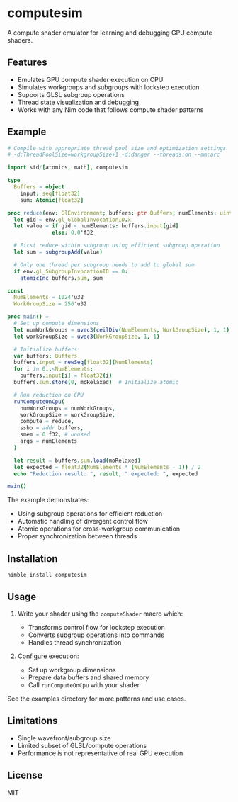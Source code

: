 # computesim

A compute shader emulator for learning and debugging GPU compute shaders.

## Features
- Emulates GPU compute shader execution on CPU
- Simulates workgroups and subgroups with lockstep execution
- Supports GLSL subgroup operations
- Thread state visualization and debugging
- Works with any Nim code that follows compute shader patterns

## Example

```nim
# Compile with appropriate thread pool size and optimization settings
# -d:ThreadPoolSize=workgroupSize+1 -d:danger --threads:on --mm:arc

import std/[atomics, math], computesim

type
  Buffers = object
    input: seq[float32]
    sum: Atomic[float32]

proc reduce(env: GlEnvironment; buffers: ptr Buffers; numElements: uint32) {.computeShader.} =
  let gid = env.gl_GlobalInvocationID.x
  let value = if gid < numElements: buffers.input[gid]
              else: 0.0'f32

  # First reduce within subgroup using efficient subgroup operation
  let sum = subgroupAdd(value)

  # Only one thread per subgroup needs to add to global sum
  if env.gl_SubgroupInvocationID == 0:
    atomicInc buffers.sum, sum

const
  NumElements = 1024'u32
  WorkGroupSize = 256'u32

proc main() =
  # Set up compute dimensions
  let numWorkGroups = uvec3(ceilDiv(NumElements, WorkGroupSize), 1, 1)
  let workGroupSize = uvec3(WorkGroupSize, 1, 1)

  # Initialize buffers
  var buffers: Buffers
  buffers.input = newSeq[float32](NumElements)
  for i in 0..<NumElements:
    buffers.input[i] = float32(i)
  buffers.sum.store(0, moRelaxed)  # Initialize atomic

  # Run reduction on CPU
  runComputeOnCpu(
    numWorkGroups = numWorkGroups, 
    workGroupSize = workGroupSize,
    compute = reduce,
    ssbo = addr buffers,
    smem = 0'f32, # unused
    args = numElements
  )

  let result = buffers.sum.load(moRelaxed)
  let expected = float32(NumElements * (NumElements - 1)) / 2
  echo "Reduction result: ", result, " expected: ", expected

main()
```

The example demonstrates:
- Using subgroup operations for efficient reduction
- Automatic handling of divergent control flow
- Atomic operations for cross-workgroup communication
- Proper synchronization between threads

## Installation
```
nimble install computesim
```

## Usage

1. Write your shader using the `computeShader` macro which:
   - Transforms control flow for lockstep execution
   - Converts subgroup operations into commands
   - Handles thread synchronization

2. Configure execution:
   - Set up workgroup dimensions
   - Prepare data buffers and shared memory
   - Call `runComputeOnCpu` with your shader

See the examples directory for more patterns and use cases.

## Limitations
- Single wavefront/subgroup size
- Limited subset of GLSL/compute operations
- Performance is not representative of real GPU execution

## License
MIT
